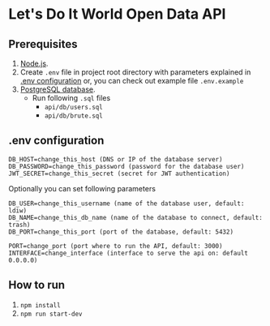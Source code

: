 # Let's Do It World Open Data API


## Prerequisites

1. [Node.js](https://nodejs.org/en/).
2. Create `.env` file in project root directory with parameters explained in [.env configuration](#env)
or, you can check out example file `.env.example`
3. [PostgreSQL database](https://www.postgresql.org/).
    - Run following `.sql` files
        - `api/db/users.sql`
        - `api/db/brute.sql`

## <a name="env"></a>.env configuration
```
DB_HOST=change_this_host (DNS or IP of the database server)
DB_PASSWORD=change_this_password (password for the database user)
JWT_SECRET=change_this_secret (secret for JWT authentication)
```

Optionally you can set following parameters 

```
DB_USER=change_this_username (name of the database user, default: ldiw)
DB_NAME=change_this_db_name (name of the database to connect, default: trash)
DB_PORT=change_this_port (port of the database, default: 5432)

PORT=change_port (port where to run the API, default: 3000)
INTERFACE=change_interface (interface to serve the api on: default 0.0.0.0)
```

## How to run

1. `npm install`
2. `npm run start-dev`
